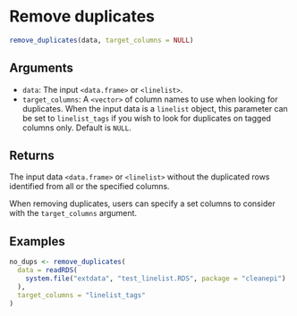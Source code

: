 # Remove duplicates

```r
remove_duplicates(data, target_columns = NULL)
```

## Arguments

- `data`: The input `<data.frame>` or `<linelist>`.
- `target_columns`: A `<vector>` of column names to use when looking for duplicates. When the input data is a `linelist` object, this parameter can be set to `linelist_tags` if you wish to look for duplicates on tagged columns only. Default is `NULL`.

## Returns

The input data `<data.frame>` or `<linelist>` without the duplicated rows identified from all or the specified columns.

When removing duplicates, users can specify a set columns to consider with the `target_columns` argument.

## Examples

```r
no_dups <- remove_duplicates(
  data = readRDS(
    system.file("extdata", "test_linelist.RDS", package = "cleanepi")
  ),
  target_columns = "linelist_tags"
)
```
